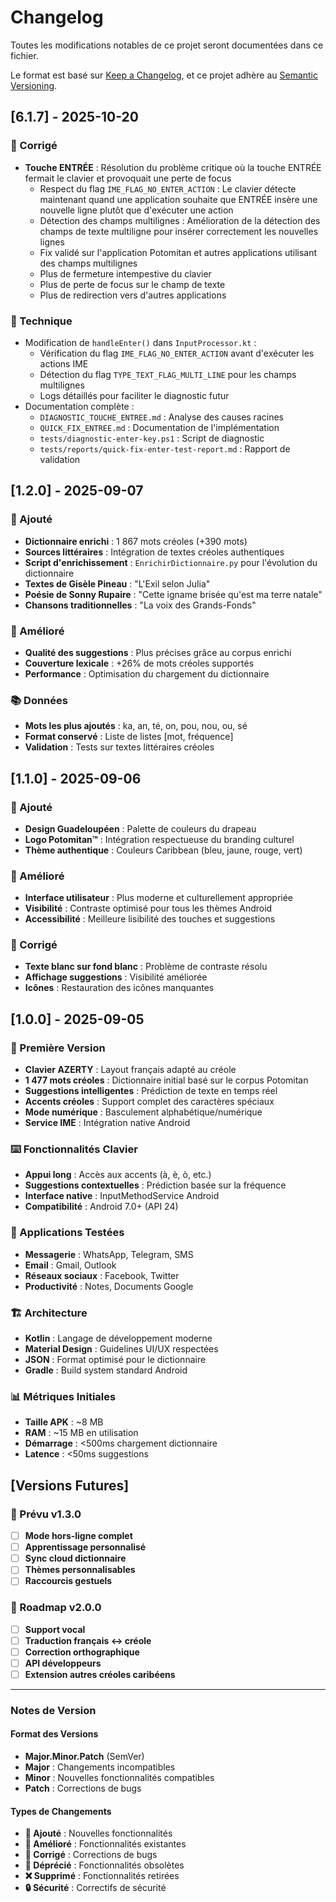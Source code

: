 # Changelog

Toutes les modifications notables de ce projet seront documentées dans ce fichier.

Le format est basé sur [Keep a Changelog](https://keepachangelog.com/fr/1.0.0/),
et ce projet adhère au [Semantic Versioning](https://semver.org/spec/v2.0.0.html).

## [6.1.7] - 2025-10-20

### 🐛 Corrigé
- **Touche ENTRÉE** : Résolution du problème critique où la touche ENTRÉE fermait le clavier et provoquait une perte de focus
  - Respect du flag `IME_FLAG_NO_ENTER_ACTION` : Le clavier détecte maintenant quand une application souhaite que ENTRÉE insère une nouvelle ligne plutôt que d'exécuter une action
  - Détection des champs multilignes : Amélioration de la détection des champs de texte multiligne pour insérer correctement les nouvelles lignes
  - Fix validé sur l'application Potomitan et autres applications utilisant des champs multilignes
  - Plus de fermeture intempestive du clavier
  - Plus de perte de focus sur le champ de texte
  - Plus de redirection vers d'autres applications

### 📝 Technique
- Modification de `handleEnter()` dans `InputProcessor.kt` :
  - Vérification du flag `IME_FLAG_NO_ENTER_ACTION` avant d'exécuter les actions IME
  - Détection du flag `TYPE_TEXT_FLAG_MULTI_LINE` pour les champs multilignes
  - Logs détaillés pour faciliter le diagnostic futur
- Documentation complète :
  - `DIAGNOSTIC_TOUCHE_ENTREE.md` : Analyse des causes racines
  - `QUICK_FIX_ENTREE.md` : Documentation de l'implémentation
  - `tests/diagnostic-enter-key.ps1` : Script de diagnostic
  - `tests/reports/quick-fix-enter-test-report.md` : Rapport de validation

## [1.2.0] - 2025-09-07

### 🎉 Ajouté
- **Dictionnaire enrichi** : 1 867 mots créoles (+390 mots)
- **Sources littéraires** : Intégration de textes créoles authentiques
- **Script d'enrichissement** : `EnrichirDictionnaire.py` pour l'évolution du dictionnaire
- **Textes de Gisèle Pineau** : "L'Exil selon Julia"
- **Poésie de Sonny Rupaire** : "Cette igname brisée qu'est ma terre natale"
- **Chansons traditionnelles** : "La voix des Grands-Fonds"

### 🔧 Amélioré
- **Qualité des suggestions** : Plus précises grâce au corpus enrichi
- **Couverture lexicale** : +26% de mots créoles supportés
- **Performance** : Optimisation du chargement du dictionnaire

### 📚 Données
- **Mots les plus ajoutés** : ka, an, té, on, pou, nou, ou, sé
- **Format conservé** : Liste de listes [mot, fréquence]
- **Validation** : Tests sur textes littéraires créoles

## [1.1.0] - 2025-09-06

### 🎨 Ajouté
- **Design Guadeloupéen** : Palette de couleurs du drapeau
- **Logo Potomitan™** : Intégration respectueuse du branding culturel
- **Thème authentique** : Couleurs Caribbean (bleu, jaune, rouge, vert)

### 🔧 Amélioré
- **Interface utilisateur** : Plus moderne et culturellement appropriée
- **Visibilité** : Contraste optimisé pour tous les thèmes Android
- **Accessibilité** : Meilleure lisibilité des touches et suggestions

### 🐛 Corrigé
- **Texte blanc sur fond blanc** : Problème de contraste résolu
- **Affichage suggestions** : Visibilité améliorée
- **Icônes** : Restauration des icônes manquantes

## [1.0.0] - 2025-09-05

### 🎉 Première Version
- **Clavier AZERTY** : Layout français adapté au créole
- **1 477 mots créoles** : Dictionnaire initial basé sur le corpus Potomitan
- **Suggestions intelligentes** : Prédiction de texte en temps réel
- **Accents créoles** : Support complet des caractères spéciaux
- **Mode numérique** : Basculement alphabétique/numérique
- **Service IME** : Intégration native Android

### ⌨️ Fonctionnalités Clavier
- **Appui long** : Accès aux accents (à, è, ò, etc.)
- **Suggestions contextuelles** : Prédiction basée sur la fréquence
- **Interface native** : InputMethodService Android
- **Compatibilité** : Android 7.0+ (API 24)

### 📱 Applications Testées
- **Messagerie** : WhatsApp, Telegram, SMS
- **Email** : Gmail, Outlook
- **Réseaux sociaux** : Facebook, Twitter
- **Productivité** : Notes, Documents Google

### 🏗️ Architecture
- **Kotlin** : Langage de développement moderne
- **Material Design** : Guidelines UI/UX respectées
- **JSON** : Format optimisé pour le dictionnaire
- **Gradle** : Build system standard Android

### 📊 Métriques Initiales
- **Taille APK** : ~8 MB
- **RAM** : ~15 MB en utilisation
- **Démarrage** : <500ms chargement dictionnaire
- **Latence** : <50ms suggestions

## [Versions Futures]

### 🔮 Prévu v1.3.0
- [ ] **Mode hors-ligne complet**
- [ ] **Apprentissage personnalisé**
- [ ] **Sync cloud dictionnaire**
- [ ] **Thèmes personnalisables**
- [ ] **Raccourcis gestuels**

### 🌟 Roadmap v2.0.0
- [ ] **Support vocal**
- [ ] **Traduction français ↔ créole**
- [ ] **Correction orthographique**
- [ ] **API développeurs**
- [ ] **Extension autres créoles caribéens**

---

### Notes de Version

#### Format des Versions
- **Major.Minor.Patch** (SemVer)
- **Major** : Changements incompatibles
- **Minor** : Nouvelles fonctionnalités compatibles
- **Patch** : Corrections de bugs

#### Types de Changements
- **🎉 Ajouté** : Nouvelles fonctionnalités
- **🔧 Amélioré** : Fonctionnalités existantes
- **🐛 Corrigé** : Corrections de bugs
- **🚨 Déprécié** : Fonctionnalités obsolètes
- **❌ Supprimé** : Fonctionnalités retirées
- **🔒 Sécurité** : Correctifs de sécurité
